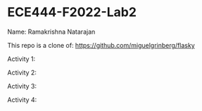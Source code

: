 # ECE444-F2022-Lab2

Name: Ramakrishna Natarajan

This repo is a clone of:
https://github.com/miguelgrinberg/flasky

Activity 1:


Activity 2:


Activity 3:


Activity 4:

